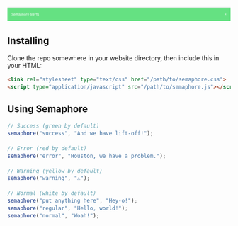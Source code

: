 ![](semaphore.png)
## Installing
Clone the repo somewhere in your website directory, then include this in your HTML:
```html
<link rel="stylesheet" type="text/css" href="/path/to/semaphore.css">
<script type="application/javascript" src="/path/to/semaphore.js"></script>
```

## Using Semaphore
```js
// Success (green by default)
semaphore("success", "And we have lift-off!");

// Error (red by default)
semaphore("error", "Houston, we have a problem.");

// Warning (yellow by default)
semaphore("warning", "⚠️");

// Normal (white by default)
semaphore("put anything here", "Hey-o!");
semaphore("regular", "Hello, world!");
semaphore("normal", "Woah!");
```
